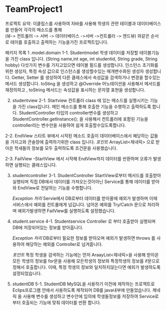 # TeamProject1
프로젝트 요약: 이클립스를 사용하여 자바를 사용해 학생의 관련 테이블과 데이터베이스를 만들어 각각의 메소드를 통해  
(뷰-> 컨트롤러 -> 서버 -> 데이터베이스 ->서버 ->컨트롤러 -> 엔드뷰) 와같은 순서로 테이를 호출하고 출력하는 기능을가진 프로젝트입니다.


패키지 목록
1 .model.domain
1-1. Studentmodel
    학생 데이터를 저장할 테이블기능을 가진 class 입니다.
    (String name,int age, int studentid, String grade, String hobby) 다섯가지 변수를 가지고있으면 테이블 필드를 생성합니다.
    인스턴스 초기화를 위한 생성자, 특정 속성 값으로 인스턴스를 생성할수있는 매개변수화된 생성자 생성합니다.
    Getter, Setter 를 생성하여 다른 클래스에서 속성값을 검색하거나 변경을 할수있는 메서드 생성합니다.
    toSting 을 생성하고 @Override 어노테이션을 사용해서 메서드를 재정의하고 , toString 메서드는 속성값을 표시하는 문자열 표현을 생성합니다. 

2. studentview
2-1. Startview
    컨트롤러 class 에 있는 메소드를 실행시키는 기능을 가진 class입니다.
    메인 메소드를 통해 호출한 기능을 수행하고 출력하도록 합니다.
    StudentController 타입의 controller변수를 생성하고 StudentController.getInstance(); 
    을 사용해서 컨트롤러에 포함된 기능을 controller라는 변수만을 사용하여 쉽게 호출할수있도록합니다.

2-2. EndView
    스타트 뷰에서 시작된 메소드 호출이 데이터베이스에서 해당하는 값들을 가지고와 콘솔창에 출력하기위한 class 입니다.
    *포인트* 
    ArrayList<제네릭> 으로 받아온 학새들의 정보를 모두 출력하도록 조건문을 사용했습니다.

2-3. FailView
    -StartView 에서 시작해 EndView까지 데이터를 반환하며 오류가 발생하면 실행되는 클래스입니다.

3. studentcontroller
3-1. StudentController
    StartView로부터 메서드를 호출받아 실행되며 직접 DB에서 데이터를 가져오는것이아닌 Service를 통해 데이터를 
    받아와 EndView로 전달하는 기능을 수행합니다.

    *Exception 처리*
    Servie에서 DB로부터 데이터를 받아올때 예외가 발생하며 이때 서비스에서 예외를 컨트롤에게 넘깁니다.
    넘어온 예외를 Try/Catch 문으로 처리하며 예외가발생하면 FailView를 실행하도록 설정했습니다.


4. student.service
4-1. Studentservice
    Controller 로 부터 호출받아 실행되며 DB에 저장되어있는 정보를 받아옵니다.

    *Exception 처리*
    DB로부터 필요한 정보를 받아오며 예외가 발생하면 throws 를 사용하여 해당하는 예외를 Controller로 넘겨줍니다.

    *포인트*
    특정 학생을 검색하는 기능에는 먼저 AraayList<제네릭>을 사용해 받아온 모든 학생의 정보를
    for문을 사용해 모든학생의 정보와 특정학생의 정보를 if문으로 정해서 호출합니다.
    이때, 특정 학생의 정보와 일치하지않는다면 예외가 발생하도록 설정되었습니다.


5. studentDB
5-1. StudentDB
    MySQL을 사용하기 이전에 제작하는 프로젝트로 Eclips프로그램 안에서 사용하도록 제작되어
    DB를 java내부에 만들었습니다.
    제네릭 을 사용해 변수를 생성하고 변수안에 임의에 학생들정보를 저장하여 Service로부터 호출되는 기능에 맞춰 데이터를 반환 합니다.












